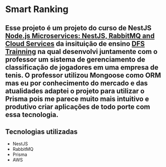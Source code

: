 # Smart Ranking
Esse projeto é um projeto do curso de NestJS <a href="https://www.udemy.com/course/construindo-um-backend-escalavel-com-nestjs-aws-e-pivotalws/">Node.js Microservices: NestJS, RabbitMQ and Cloud Services</a> da insituição de ensino <a href="https://www.udemy.com/course/construindo-um-backend-escalavel-com-nestjs-aws-e-pivotalws/#instructor-1">DFS Trainning</a> na qual desenvolvi juntamente com o professor um sistema de gerenciamento de classificação de jogadores em uma empresa de tenis. O professor utilizou Mongoose como ORM mas eu por conhecimento do mercado e das atualidades adaptei o projeto para utilizar o Prisma pois me parece muito mais intuitivo e produtivo criar aplicações de todo porte com essa tecnologia.
----------

## Tecnologias utilizadas
- NestJS
- RabbitMQ
- Prisma
- AWS